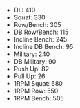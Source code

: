 * DL: 410
*  Squat: 330
*  Row/Bench: 305
*  DB Row/Bench: 115
*  Incline Bench: 245
*  Incline DB Bench: 95
*  Military: 240
*  DB Military: 90
*  Push Up: 82
*  Pull Up: 26
*  1RPM Squat: 680
*  1RPM Row: 550
*  1RPM Bench: 505
